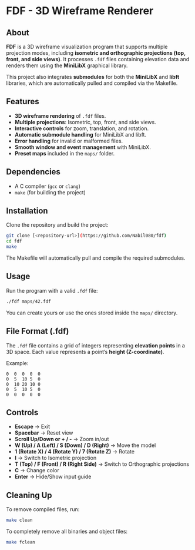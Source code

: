 # FDF - 3D Wireframe Renderer

## About

**FDF** is a 3D wireframe visualization program that supports multiple projection modes, including **isometric and orthographic projections (top, front, and side views)**. It processes `.fdf` files containing elevation data and renders them using the **MiniLibX** graphical library.

This project also integrates **submodules** for both the **MiniLibX** and **libft** libraries, which are automatically pulled and compiled via the Makefile.

## Features

- **3D wireframe rendering** of `.fdf` files.
- **Multiple projections**: Isometric, top, front, and side views.
- **Interactive controls** for zoom, translation, and rotation.
- **Automatic submodule handling** for MiniLibX and libft.
- **Error handling** for invalid or malformed files.
- **Smooth window and event management** with MiniLibX.
- **Preset maps** included in the `maps/` folder.

## Dependencies

- A C compiler (`gcc` or `clang`)
- `make` (for building the project)

## Installation

Clone the repository and build the project:

```sh
git clone [<repository-url>](https://github.com/Nabil080/fdf)
cd fdf
make
```

The Makefile will automatically pull and compile the required submodules.

## Usage

Run the program with a valid `.fdf` file:

```sh
./fdf maps/42.fdf
```

You can create yours or use the ones stored inside the `maps/` directory.

## File Format (.fdf)

The `.fdf` file contains a grid of integers representing **elevation points** in a 3D space.
Each value represents a point’s **height (Z-coordinate)**.

Example:
```
0  0  0  0  0
0  5  10 5  0
0  10 20 10 0
0  5  10 5  0
0  0  0  0  0
```

## Controls

- **Escape** → Exit
- **Spacebar** → Reset view
- **Scroll Up/Down or + / -** → Zoom in/out
- **W (Up) / A (Left) / S (Down) / D (Right)** → Move the model
- **1 (Rotate X) / 4 (Rotate Y) / 7 (Rotate Z)** → Rotate
- **I** → Switch to Isometric projection
- **T (Top) / F (Front) / R (Right Side)** → Switch to Orthographic projections
- **C** → Change color
- **Enter** → Hide/Show input guide

## Cleaning Up

To remove compiled files, run:

```sh
make clean
```

To completely remove all binaries and object files:

```sh
make fclean
```
